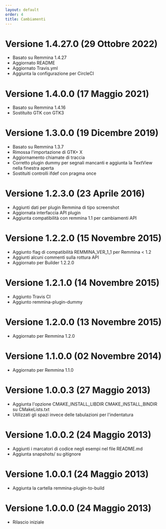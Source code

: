 ```yaml
---
layout: default
order: 4
title: Cambiamenti
---
```

# Versione 1.4.27.0 (29 Ottobre 2022)

* Basato su Remmina 1.4.27
* Aggiornato README
* Aggiornato Travis.yml
* Aggiunta la configurazione per CircleCI

# Versione 1.4.0.0 (17 Maggio 2021)

* Basato su Remmina 1.4.16
* Sostituito GTK con GTK3

# Versione 1.3.0.0 (19 Dicembre 2019)

* Basato su Remmina 1.3.7
* Rimossa l'importazione di GTK+ X
* Aggiornamento chiamate di traccia
* Corretto plugin dummy per segnali mancanti e aggiunta la TextView nella finestra aperta
* Sostituiti controlli ifdef con pragma once

# Versione 1.2.3.0 (23 Aprile 2016)

* Aggiunti dati per plugin Remmina di tipo screenshot
* Aggiornata interfaccia API plugin
* Aggiunta compatibilità con remmina 1.1 per cambiamenti API

# Versione 1.2.2.0 (15 Novembre 2015)

* Aggiunto flag di compatibilità REMMINA_VER_1_1 per Remmina < 1.2
* Aggiunti alcuni commenti sulla rottura API
* Aggiornato per Builder 1.2.2.0

# Versione 1.2.1.0 (14 Novembre 2015)

* Aggiunto Travis CI
* Aggiunto remmina-plugin-dummy

# Versione 1.2.0.0 (13 Novembre 2015)

* Aggiornato per Remmina 1.2.0

# Versione 1.1.0.0 (02 Novembre 2014)

* Aggiornato per Remmina 1.1.0

# Versione 1.0.0.3 (27 Maggio 2013)

* Aggiunta l'opzione CMAKE_INSTALL_LIBDIR CMAKE_INSTALL_BINDIR su CMakeLists.txt
* Utilizzati gli spazi invece delle tabulazioni per l'indentatura

# Versione 1.0.0.2 (24 Maggio 2013)

* Aggiunti i marcatori di codice negli esempi nel file README.md
* Aggiunta snapshots/ su gitignore

# Versione 1.0.0.1 (24 Maggio 2013)

* Aggiunta la cartella remmina-plugin-to-build

# Versione 1.0.0.0 (24 Maggio 2013)

* Rilascio iniziale
